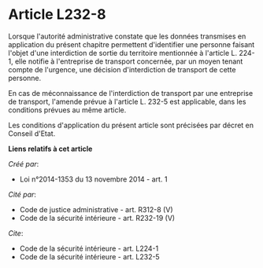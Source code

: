 # Article L232-8

Lorsque l'autorité administrative constate que les données transmises en application du présent chapitre permettent
d'identifier une personne faisant l'objet d'une interdiction de sortie du territoire mentionnée à l'article L. 224-1, elle
notifie à l'entreprise de transport concernée, par un moyen tenant compte de l'urgence, une décision d'interdiction de
transport de cette personne. 

En cas de méconnaissance de l'interdiction de transport par une entreprise de transport, l'amende prévue à l'article L. 232-5
est applicable, dans les conditions prévues au même article. 

Les conditions d'application du présent article sont précisées par décret en Conseil d'Etat.

**Liens relatifs à cet article**

_Créé par_:

  - Loi n°2014-1353 du 13 novembre 2014 - art. 1

_Cité par_:

  - Code de justice administrative - art. R312-8 (V)
  - Code de la sécurité intérieure - art. R232-19 (V)

_Cite_:

  - Code de la sécurité intérieure - art. L224-1
  - Code de la sécurité intérieure - art. L232-5
